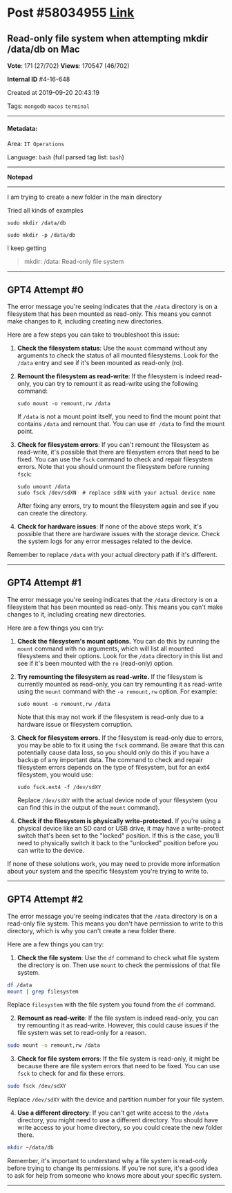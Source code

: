 
# Post \#58034955 [Link](https://stackoverflow.com/questions/58034955/)

## Read-only file system when attempting mkdir /data/db on Mac

**Vote**: 171 (27/702) **Views**: 170547 (46/702) 

**Internal ID** \#4-16-648

Created at 2019-09-20 20:43:19

Tags: `mongodb` `macos` `terminal`

----------

#### Metadata:

Area: `IT Operations`

Language: `bash` (full parsed tag list: `bash`)

----------

**Notepad**


----------

I am trying to create a new folder in the main directory 

Tried all kinds of examples

`sudo mkdir /data/db` 

`sudo mkdir -p /data/db` 

I keep getting 

> mkdir: /data: Read-only file system


----------
        
## GPT4 Attempt \#0

The error message you're seeing indicates that the `/data` directory is on a filesystem that has been mounted as read-only. This means you cannot make changes to it, including creating new directories.

Here are a few steps you can take to troubleshoot this issue:

1. **Check the filesystem status**: Use the `mount` command without any arguments to check the status of all mounted filesystems. Look for the `/data` entry and see if it's been mounted as read-only (ro).

2. **Remount the filesystem as read-write**: If the filesystem is indeed read-only, you can try to remount it as read-write using the following command:

   ```
   sudo mount -o remount,rw /data
   ```

   If `/data` is not a mount point itself, you need to find the mount point that contains `/data` and remount that. You can use `df /data` to find the mount point.

3. **Check for filesystem errors**: If you can't remount the filesystem as read-write, it's possible that there are filesystem errors that need to be fixed. You can use the `fsck` command to check and repair filesystem errors. Note that you should unmount the filesystem before running `fsck`:

   ```
   sudo umount /data
   sudo fsck /dev/sdXN  # replace sdXN with your actual device name
   ```

   After fixing any errors, try to mount the filesystem again and see if you can create the directory.

4. **Check for hardware issues**: If none of the above steps work, it's possible that there are hardware issues with the storage device. Check the system logs for any error messages related to the device.

Remember to replace `/data` with your actual directory path if it's different.

--------

## GPT4 Attempt \#1

The error message you're seeing indicates that the `/data` directory is on a filesystem that has been mounted as read-only. This means you can't make changes to it, including creating new directories.

Here are a few things you can try:

1. **Check the filesystem's mount options.** You can do this by running the `mount` command with no arguments, which will list all mounted filesystems and their options. Look for the `/data` directory in this list and see if it's been mounted with the `ro` (read-only) option.

2. **Try remounting the filesystem as read-write.** If the filesystem is currently mounted as read-only, you can try remounting it as read-write using the `mount` command with the `-o remount,rw` option. For example:

   ```
   sudo mount -o remount,rw /data
   ```

   Note that this may not work if the filesystem is read-only due to a hardware issue or filesystem corruption.

3. **Check for filesystem errors.** If the filesystem is read-only due to errors, you may be able to fix it using the `fsck` command. Be aware that this can potentially cause data loss, so you should only do this if you have a backup of any important data. The command to check and repair filesystem errors depends on the type of filesystem, but for an ext4 filesystem, you would use:

   ```
   sudo fsck.ext4 -f /dev/sdXY
   ```

   Replace `/dev/sdXY` with the actual device node of your filesystem (you can find this in the output of the `mount` command).

4. **Check if the filesystem is physically write-protected.** If you're using a physical device like an SD card or USB drive, it may have a write-protect switch that's been set to the "locked" position. If this is the case, you'll need to physically switch it back to the "unlocked" position before you can write to the device.

If none of these solutions work, you may need to provide more information about your system and the specific filesystem you're trying to write to.

--------

## GPT4 Attempt \#2

The error message you're seeing indicates that the `/data` directory is on a read-only file system. This means you don't have permission to write to this directory, which is why you can't create a new folder there.

Here are a few things you can try:

1. **Check the file system**: Use the `df` command to check what file system the directory is on. Then use `mount` to check the permissions of that file system.

```bash
df /data
mount | grep filesystem
```

Replace `filesystem` with the file system you found from the `df` command.

2. **Remount as read-write**: If the file system is indeed read-only, you can try remounting it as read-write. However, this could cause issues if the file system was set to read-only for a reason.

```bash
sudo mount -o remount,rw /data
```

3. **Check for file system errors**: If the file system is read-only, it might be because there are file system errors that need to be fixed. You can use `fsck` to check for and fix these errors.

```bash
sudo fsck /dev/sdXY
```

Replace `/dev/sdXY` with the device and partition number for your file system.

4. **Use a different directory**: If you can't get write access to the `/data` directory, you might need to use a different directory. You should have write access to your home directory, so you could create the new folder there.

```bash
mkdir ~/data/db
```

Remember, it's important to understand why a file system is read-only before trying to change its permissions. If you're not sure, it's a good idea to ask for help from someone who knows more about your specific system.

--------
